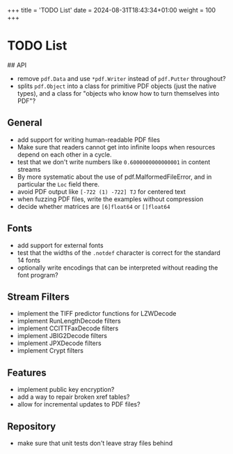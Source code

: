 +++
title = 'TODO List'
date = 2024-08-31T18:43:34+01:00
weight = 100
+++

# TODO List

## API

- remove `pdf.Data` and use `*pdf.Writer` instead of `pdf.Putter` throughout?
- splits `pdf.Object` into a class for primitive PDF objects (just the native types),
  and a class for "objects who know how to turn themselves into PDF"?

## General

- add support for writing human-readable PDF files
- Make sure that readers cannot get into infinite loops when resources
  depend on each other in a cycle.
- test that we don't write numbers like `0.6000000000000001` in content streams
- By more systematic about the use of pdf.MalformedFileError, and in
  particular the `Loc` field there.
- avoid PDF output like `[-722 (1) -722] TJ` for centered text
- when fuzzing PDF files, write the examples without compression
- decide whether matrices are `[6]float64` or `[]float64`

## Fonts

- add support for external fonts
- test that the widths of the `.notdef` character is correct for the
  standard 14 fonts
- optionally write encodings that can be interpreted without reading
  the font program?

## Stream Filters

- implement the TIFF predictor functions for LZWDecode
- implement RunLengthDecode filters
- implement CCITTFaxDecode filters
- implement JBIG2Decode filters
- implement JPXDecode filters
- implement Crypt filters

## Features

- implement public key encryption?
- add a way to repair broken xref tables?
- allow for incremental updates to PDF files?

## Repository

- make sure that unit tests don't leave stray files behind
